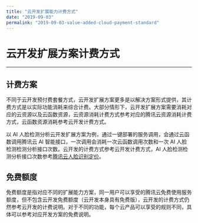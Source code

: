 ```yaml
---
title: "云开发扩展能力计费方式"
date: "2019-09-03"
permalink: "2019-09-03-value-added-cloud-payment-standard"
---
```


# 云开发扩展方案计费方式

---

## 计费方案

不同于云开发预付费套餐方式，云开发扩展方案更多是以解决方案形式提供，其计费方式是以实际功能消耗来综合计费。大部分情形下，云开发扩展方案需要消耗对应的云资源以及云函数资源，云资源消耗计费方式参考对应的腾讯云资源消耗计费方式，云函数资源消耗参考云开发计费方式。

以 AI 人脸检测分析云开发扩展方案为例，通过一键部署的服务调用，会通过云函数调用腾讯云 AI 智能接口，一次调用会消耗一次云函数调用次数和一次 AI 人脸检测检测分析接口次数。云开发的计费方式参考云开发计费方式，AI 人脸检测检测分析接口次数参考[腾讯云人脸识别定价][1]。

## 免费额度

免费额度是指对应不同的扩展能力方案，同一用户可以享受的腾讯云免费使用服务额度，但不包含云开发免费额度（云开发本身具有免费版），云开发的计费方式仍然参考云开发的计费说明。对于不同的功能，每个云产品可以享受的规则不同，具体可以参考对应开发方案的免费说明。

[1]: https://cloud.tencent.com/document/product/867/17640
